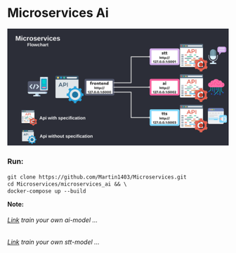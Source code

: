 Microservices Ai
================
![](frontend/static/images/flowchart.png)
### Run:
```
git clone https://github.com/Martin1403/Microservices.git 
cd Microservices/microservices_ai && \
docker-compose up --build
```
**Note:**
###### [Link](https://github.com/Martin1403/Tensorflow-1.1X/tree/master/chatbot_with_memory) train your own ai-model ...
###### [Link](https://github.com/Martin1403/Tensorflow-1.1X/tree/master/deepspeech_train) train your own stt-model ...
